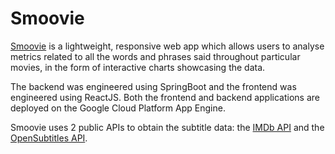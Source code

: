 # Smoovie

[Smoovie](https://smoovie.app) is a lightweight, responsive web app which allows users to analyse metrics related to all the words and phrases said throughout particular movies, in the form of interactive charts showcasing the data.  

The backend was engineered using SpringBoot and the frontend was engineered using ReactJS. Both the frontend and backend applications are deployed on the Google Cloud Platform App Engine.

Smoovie uses 2 public APIs to obtain the subtitle data: the [IMDb API](https://imdb-api.com/) and the [OpenSubtitles API](https://opensubtitles.stoplight.io/docs/opensubtitles-api).
